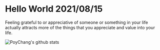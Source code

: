 # Hello World 2021/08/15

Feeling grateful to or appreciative of someone or something in your life actually attracts more of the things that you appreciate and value into your life.

![PoyChang's github stats](https://github-readme-stats.vercel.app/api?username=poychang&show_icons=true&theme=dracula)
